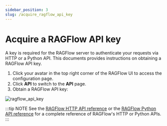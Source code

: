 ```yaml
---
sidebar_position: 3
slug: /acquire_ragflow_api_key
---
```


# Acquire a RAGFlow API key

A key is required for the RAGFlow server to authenticate your requests via HTTP or a Python API. This documents provides instructions on obtaining a RAGFlow API key.

1. Click your avatar in the top right corner of the RAGFlow UI to access the configuration page.
2. Click **API** to switch to the **API** page.
3. Obtain a RAGFlow API key:

![ragflow_api_key](https://github.com/user-attachments/assets/f461ed61-04c6-4faf-b3d8-6b5fa56be4e7)

:::tip NOTE
See the [RAGFlow HTTP API reference](../../references/http_api_reference.md) or the [RAGFlow Python API reference](../../references/python_api_reference.md) for a complete reference of RAGFlow's HTTP or Python APIs.
:::